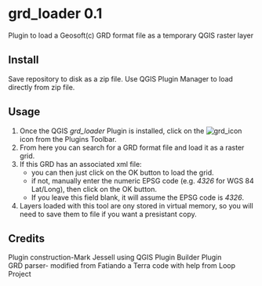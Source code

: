 # grd_loader 0.1   

Plugin to load a Geosoft(c) GRD format file as a temporary QGIS raster layer    
   
## Install   

Save repository to disk as a zip file. Use QGIS Plugin Manager to load directly from zip file.

## Usage   

1. Once the QGIS *grd_loader* Plugin is installed, click on the ![grd_icon](icon.png) icon from the Plugins Toolbar.   
2. From here you can search for a GRD format file and load it as a raster grid.   
3. If this GRD has an associated xml file:
    * you can then just click on the OK button to load the grid. 
    * if not, manually enter the numeric EPSG code (e.g. *4326* for WGS 84 Lat/Long), then click on the OK button.
    * If you leave this field blank, it will assume the EPSG code is *4326*.   
4. Layers loaded with this tool are ony stored in virtual memory, so you will need to save them to file if you want a presistant copy. 

## Credits    
Plugin construction-Mark Jessell using QGIS Plugin Builder Plugin    
GRD parser- modified from Fatiando a Terra code with help from Loop Project    
